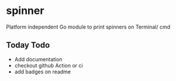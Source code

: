 # spinner
Platform independent Go module to print spinners on Terminal/ cmd

## Today Todo

- Add documentation
- checkout github Action or ci
- add badges on readme
